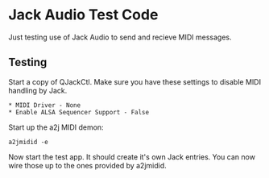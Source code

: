 # Jack Audio Test Code

Just testing use of Jack Audio to send and recieve MIDI messages.

## Testing

Start a copy of QJackCtl. Make sure you have these settings to disable MIDI handling by Jack.

    * MIDI Driver - None
    * Enable ALSA Sequencer Support - False

Start up the a2j MIDI demon:

```
a2jmidid -e
```

Now start the test app. It should create it's own Jack entries. You can now wire those up to the ones provided by a2jmidid.